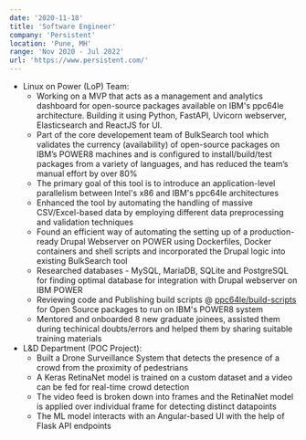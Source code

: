 ```yaml
---
date: '2020-11-18'
title: 'Software Engineer'
company: 'Persistent'
location: 'Pune, MH'
range: 'Nov 2020 - Jul 2022'
url: 'https://www.persistent.com/'
---
```


- Linux on Power (LoP) Team:
    - Working on a MVP that acts as a management and analytics dashboard for open-source packages available on IBM's ppc64le architecture. Building it using Python, FastAPI, Uvicorn webserver, Elasticsearch and ReactJS for UI.
    - Part of the core developement team of BulkSearch tool which validates the currency (availability) of open-source packages on IBM’s POWER8 machines and is configured to install/build/test packages from a variety of languages, and has reduced the team’s manual effort by over 80%
    - The primary goal of this tool is to introduce an application-level parallelism between Intel's x86 and IBM's ppc64le architectures
    - Enhanced the tool by automating the handling of massive CSV/Excel-based data by employing different data preprocessing and validation techniques
    - Found an efficient way of automating the setting up of a production-ready Drupal Webserver on POWER using Dockerfiles, Docker containers and shell scripts and incorporated the Drupal logic into existing BulkSearch tool
    - Researched databases - MySQL, MariaDB, SQLite and PostgreSQL for finding optimal database for integration with Drupal webserver on IBM POWER
    - Reviewing code and Publishing build scripts @ [ppc64le/build-scripts](https://github.com/ppc64le/build-scripts) for Open Source packages to run on IBM's POWER8 system
    - Mentored and onboarded 8 new graduate joinees, assisted them during techinical doubts/errors and helped them by sharing suitable training materials
- L&D Department (POC Project):
    - Built a Drone Surveillance System that detects the presence of a crowd from the proximity of pedestrians
    - A Keras RetinaNet model is trained on a custom dataset and a video can be fed for real-time crowd detection
    - The video feed is broken down into frames and the RetinaNet model is applied over individual frame for detecting distinct datapoints
    - The ML model interacts with an Angular-based UI with the help of Flask API endpoints

